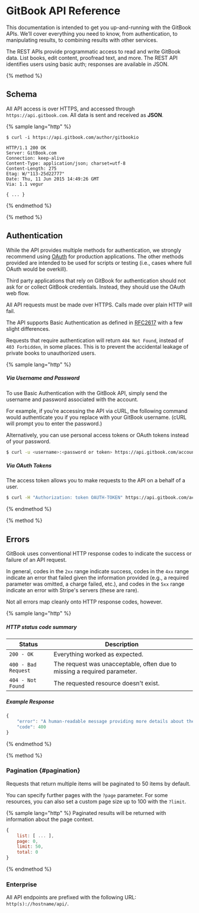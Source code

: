 # GitBook API Reference

This documentation is intended to get you up-and-running with the GitBook APIs. We’ll cover everything you need to know, from authentication, to manipulating results, to combining results with other services.

The REST APIs provide programmatic access to read and write GitBook data. List books, edit content, proofread text, and more. The REST API identifies users using basic auth; responses are available in JSON.

{% method %}
## Schema

All API access is over HTTPS, and accessed through `https://api.gitbook.com`. All data is sent and received as **JSON**.

{% sample lang="http" %}
```
$ curl -i https://api.gitbook.com/author/gitbookio

HTTP/1.1 200 OK
Server: GitBook.com
Connection: keep-alive
Content-Type: application/json; charset=utf-8
Content-Length: 275
Etag: W/"113-25d22777"
Date: Thu, 11 Jun 2015 14:49:26 GMT
Via: 1.1 vegur

{ ... }
```

{% endmethod %}

{% method %}
## Authentication

While the API provides multiple methods for authentication, we strongly recommend using [OAuth](./auth/oauth.md) for production applications. The other methods provided are intended to be used for scripts or testing (i.e., cases where full OAuth would be overkill).

Third party applications that rely on GitBook for authentication should not ask for or collect GitBook credentials. Instead, they should use the OAuth web flow.

All API requests must be made over HTTPS. Calls made over plain HTTP will fail.

The API supports Basic Authentication as defined in [RFC2617](http://www.ietf.org/rfc/rfc2617.txt) with a few slight differences.

Requests that require authentication will return `404 Not Found`, instead of `403 Forbidden`, in some places. This is to prevent the accidental leakage of private books to unauthorized users.


{% sample lang="http" %}

##### Via Username and Password

To use Basic Authentication with the GitBook API, simply send the username and password associated with the account.

For example, if you’re accessing the API via cURL, the following command would authenticate you if you replace with your GitBook username. (cURL will prompt you to enter the password.)

Alternatively, you can use personal access tokens or OAuth tokens instead of your password.

```bash
$ curl -u <username>:<password or token> https://api.gitbook.com/account
```

##### Via OAuth Tokens

The access token allows you to make requests to the API on a behalf of a user.

```bash
$ curl -H "Authorization: token OAUTH-TOKEN" https://api.gitbook.com/account
```

{% endmethod %}


{% method %}
## Errors

GitBook uses conventional HTTP response codes to indicate the success or failure of an API request.

In general, codes in the `2xx` range indicate success, codes in the `4xx` range indicate an error that failed given the information provided (e.g., a required parameter was omitted, a charge failed, etc.), and codes in the `5xx` range indicate an error with Stripe's servers (these are rare).

Not all errors map cleanly onto HTTP response codes, however.

{% sample lang="http" %}

##### HTTP status code summary

| Status | Description |
| ------ | ----------- |
| `200 - OK` | Everything worked as expected. |
| `400 - Bad Request` | The request was unacceptable, often due to missing a required parameter. |
| `404 - Not Found` | The requested resource doesn't exist. |

##### Example Response

```js
{
    "error": "A human-readable message providing more details about the error.",
    "code": 400
}
```
{% endmethod %}

{% method %}
### Pagination {#pagination}

Requests that return multiple items will be paginated to 50 items by default.

You can specify further pages with the `?page` parameter. For some resources, you can also set a custom page size up to 100 with the `?limit`.

{% sample lang="http" %}
Paginated results will be returned with information about the page context.

```js
{
    list: [ ... ],
    page: 0,
    limit: 50,
    total: 0
}
```
{% endmethod %}

### Enterprise

All API endpoints are prefixed with the following URL: `http(s)://hostname/api/`.
